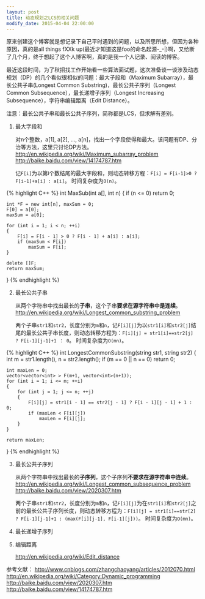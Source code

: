```yaml
---
layout: post
title: 动态规划之LCS的相关问题
modify_date: 2015-04-04 22:00:00
---
```


原来创建这个博客就是想记录下自己平时遇到的问题，以及所思所想，但因为各种原因，真的是all things fXXk up(最近才知道这是foo的命名起源-_-|)啊，又给断了几个月，终于想起了这个人博客啊，真的是我一个人记录、阅读的博客。

最近这段时间，为了秋招找工作开始看一些算法面试题，这次准备谈一谈涉及动态规划（DP）的几个看似很相似的问题：最大子段和（Maximum Subarray），最长公共子串(Longest Common Substring)，最长公共子序列（Longest Common Subsequence），最长递增子序列（Longest Increasing Subsequence），字符串编辑距离（Edit Distance）。

注意：最长公共子串和最长公共子序列，简称都是LCS，但求解有差别。

1. 最大字段和

	对n个整数，a[1], a[2], ..., a[n]，找出一个字段使得和最大。该问题有DP、分治等方法，这里只讨论DP方法。
	http://en.wikipedia.org/wiki/Maximum_subarray_problem
	http://baike.baidu.com/view/14174787.htm

	记`F[i]`为以第i个数结尾的最大字段和，则动态转移方程：`F[i] = F[i-1]>0 ? F[i-1]+a[i] : a[i]`。
	时间复杂度为`O(n)`。

{% highlight C++ %}
int MaxSub(int a[], int n)
{ 
	if (n <= 0)
		return 0;

	int *F = new int[n], maxSum = 0;
	F[0] = a[0];
	maxSum = a[0];

	for (int i = 1; i < n; ++i)
	{
		F[i] = F[i - 1] > 0 ? F[i - 1] + a[i] : a[i];
		if (maxSum < F[i])
			maxSum = F[i];
	}

	delete []F;
	return maxSum;
}
{% endhighlight %}

2. 最长公共子串

	从两个字符串中找出最长的**子串**，这个子串**要求在源字符串中是连续**。
	http://en.wikipedia.org/wiki/Longest_common_substring_problem

	两个子串`str1`和`str2`，长度分别为`m`和`n`，记`F[i][j]`为以`str1[i]`和`str2[j]`结尾的最长公共子串长度，则动态转移方程为：`F[i][j] = str1[i]==str2[j] ? F[i-1][j-1]+1 ： 0`。
	时间复杂度为`O(mn)`。

{% highlight C++ %}
int LongestCommonSubstring(string str1, string str2)
{
	int m = str1.length(), n = str2.length();
	if (m == 0 || n == 0)
		return 0;

	int maxLen = 0;
	vector<vector<int> > F(m+1, vector<int>(n+1));
	for (int i = 1; i <= m; ++i)
	{
		for (int j = 1; j <= n; ++j)
		{
			F[i][j] = str1[i - 1] == str2[j - 1] ? F[i - 1][j - 1] + 1 : 0;
			if (maxLen < F[i][j])
				maxLen = F[i][j];
		}
	}

	return maxLen;
}
{% endhighlight %}

3. 最长公共子序列
	
	从两个字符串中找出最长的**子序列**，这个子序列**不要求在源字符串中连续**。
	http://en.wikipedia.org/wiki/Longest_common_subsequence_problem
	http://baike.baidu.com/view/2020307.htm

	两个子串`str1`和`str2`，长度分别为`m`和`n`，记`F[i][j]`为在`str1[i]`和`str2[j]`之前的最长公共子序列长度，则动态转移方程为：`F[i][j] = str1[i]==str[2] ? F[i-1][j-1]+1 : (max(F[i][j-1], F[i-1][j]))`。
	时间复杂度为`O(mn)`。

4. 最长递增子序列

5. 编辑距离
	
	http://en.wikipedia.org/wiki/Edit_distance

参考文献：
http://www.cnblogs.com/zhangchaoyang/articles/2012070.html
http://en.wikipedia.org/wiki/Category:Dynamic_programming
http://baike.baidu.com/view/2020307.htm
http://baike.baidu.com/view/14174787.htm
